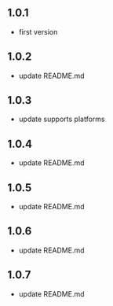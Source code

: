 ## 1.0.1

* first version

## 1.0.2

* update README.md

## 1.0.3

* update supports platforms

## 1.0.4 

* update README.md

## 1.0.5

* update README.md

## 1.0.6

* update README.md

## 1.0.7

* update README.md